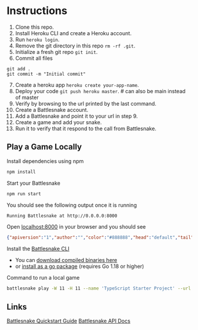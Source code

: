 # Instructions

1. Clone this repo.
2. Install Heroku CLI and create a Heroku account.
3. Run `heroku login`.
4. Remove the git directory in this repo `rm -rf .git`.
5. Initialize a fresh git repo `git init`.
6. Commit all files 
```
git add .
git commit -m "Initial commit"
```
7. Create a heroku app `heroku create your-app-name`.
8. Deploy your code `git push heroku master`. # can also be main instead of master
9. Verify by browsing to the url printed by the last command.
10. Create a Battlesnake account.
11. Add a Battlesnake and point it to your url in step 9.
12. Create a game and add your snake.
13. Run it to verify that it respond to the call from Battlesnake.



## Play a Game Locally

Install dependencies using npm

```sh
npm install
```

Start your Battlesnake

```sh
npm run start
```

You should see the following output once it is running

```sh
Running Battlesnake at http://0.0.0.0:8000
```

Open [localhost:8000](http://localhost:8000) in your browser and you should see

```json
{"apiversion":"1","author":"","color":"#888888","head":"default","tail":"default"}
```

Install the [Battlesnake CLI](https://github.com/BattlesnakeOfficial/rules/tree/main/cli)
* You can [download compiled binaries here](https://github.com/BattlesnakeOfficial/rules/releases)
* or [install as a go package](https://github.com/BattlesnakeOfficial/rules/tree/main/cli#installation) (requires Go 1.18 or higher)

Command to run a local game

```sh
battlesnake play -W 11 -H 11 --name 'TypeScript Starter Project' --url http://localhost:8000 -g solo --browser
```

## Links
[Battlesnake Quickstart Guide](https://docs.battlesnake.com/quickstart)
[Battlesnake API Docs](https://docs.battlesnake.com/api)
